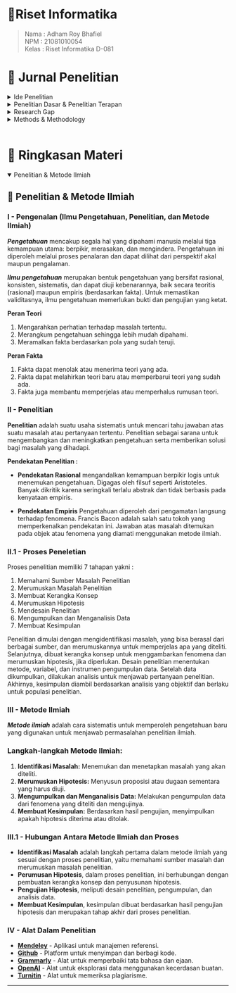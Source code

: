 # 📑Riset Informatika

> Nama : Adham Roy Bhafiel <br>
> NPM : 21081010054 <br>
> Kelas : Riset Informatika D-081

# 📖 Jurnal Penelitian

<details close>
<summary>Ide Penelitian</summary>

## 💡Ide Penelitian

| Num | Title                                                                                                                                                                                                           | Authors                            | Year |
| --- | --------------------------------------------------------------------------------------------------------------------------------------------------------------------------------------------------------------- | ---------------------------------- | ---- |
| 01  | <a href="https://drive.google.com/file/d/143zN1YtO4yTS8nlds590lR6gYzM0SnA7/view?usp=sharing"> Automated Parking Space Detection Using Convolutional Neural Networks</a>                                         | J Nyambal & R Klein                | 2017 |
| 02  | <a href="https://drive.google.com/file/d/145MlKxXn8IXNoJsRJ5xDpP5qONw5eYN9/view?usp=sharing"> Perancangan Sistem Deteksi Objek Menggunakan Deep Learning Untuk Mengetahui Ketersediaan Parkir Berbasis Web </a> | A Fergina, S Somantri, R Ayulianti | 2024 |
| 03  | <a href="">Judul 3</a>                                                                                                                                                                                          | Penulis 3                          |      |
| 04  | <a href="">Judul 4</a>                                                                                                                                                                                          | Penulis 4                          |      |
| 05  | <a href="">Judul 5</a>                                                                                                                                                                                          | Penulis 5                          |      |

<br>
</details>

<details close>
<summary>Penelitian Dasar & Penelitian Terapan</summary>

## 📚 Penelitian Dasar (Pure Research)

| Num | Title                  | Penulis   |
| --- | ---------------------- | --------- |
| 01  | <a href="">Judul 1</a> | Penulis 1 |
| 02  | <a href="">Judul 2</a> | Penulis 2 |
| 03  | <a href="">Judul 3</a> | Penulis 3 |

## ⚗️ Penelitian Terapan (Applied Research)

| Num | Title                  | Penulis   |
| --- | ---------------------- | --------- |
| 01  | <a href="">Judul 1</a> | Penulis 1 |
| 02  | <a href="">Judul 2</a> | Penulis 2 |
| 03  | <a href="">Judul 3</a> | Penulis 3 |

<br>
</details>

<details close>
<summary>Research Gap</summary>

## 🔬 Research Gap

| Num | Title                  | Penulis   |
| --- | ---------------------- | --------- |
| 01  | <a href="">Judul 1</a> | Penulis 1 |
| 02  | <a href="">Judul 2</a> | Penulis 2 |
| 03  | <a href="">Judul 3</a> | Penulis 3 |

<br>
</details>

<details close>
<summary>Methods & Methodology</summary>

## 📌 Methods

| Num | Title                  | Penulis   |
| --- | ---------------------- | --------- |
| 01  | <a href="">Judul 1</a> | Penulis 1 |
| 02  | <a href="">Judul 2</a> | Penulis 2 |

## 📌 Methodology

| Num | Title                  | Penulis   |
| --- | ---------------------- | --------- |
| 01  | <a href="">Judul 1</a> | Penulis 1 |
| 02  | <a href="">Judul 2</a> | Penulis 2 |

<br>
</details>
<br>

# 📝 Ringkasan Materi

<details open>
<summary>Penelitian & Metode Ilmiah</summary>

## 🔬 Penelitian & Metode Ilmiah

### I - Pengenalan (Ilmu Pengetahuan, Penelitian, dan Metode Ilmiah)

**_Pengetahuan_** mencakup segala hal yang dipahami manusia melalui tiga kemampuan utama: berpikir, merasakan, dan mengindera. Pengetahuan ini diperoleh melalui proses penalaran dan dapat dilihat dari perspektif akal maupun pengalaman.

**_Ilmu pengetahuan_** merupakan bentuk pengetahuan yang bersifat rasional, konsisten, sistematis, dan dapat diuji kebenarannya, baik secara teoritis (rasional) maupun empiris (berdasarkan fakta). Untuk memastikan validitasnya, ilmu pengetahuan memerlukan bukti dan pengujian yang ketat.

**Peran Teori**

1. Mengarahkan perhatian terhadap masalah tertentu.
2. Merangkum pengetahuan sehingga lebih mudah dipahami.
3. Meramalkan fakta berdasarkan pola yang sudah teruji.

**Peran Fakta**

1. Fakta dapat menolak atau menerima teori yang ada.
2. Fakta dapat melahirkan teori baru atau memperbarui teori yang sudah ada.
3. Fakta juga membantu memperjelas atau memperhalus rumusan teori.

### II - Penelitian

**Penelitian** adalah suatu usaha sistematis untuk mencari tahu jawaban atas suatu masalah atau pertanyaan tertentu. Penelitian sebagai sarana untuk mengembangkan dan meningkatkan pengetahuan serta memberikan solusi bagi masalah yang dihadapi.

**Pendekatan Penelitian :**

-   **Pendekatan Rasional** mengandalkan kemampuan berpikir logis untuk menemukan pengetahuan.
    Digagas oleh filsuf seperti Aristoteles.
    Banyak dikritik karena seringkali terlalu abstrak dan tidak berbasis pada kenyataan empiris.

-   **Pendekatan Empiris**
    Pengetahuan diperoleh dari pengamatan langsung terhadap fenomena.
    Francis Bacon adalah salah satu tokoh yang memperkenalkan pendekatan ini.
    Jawaban atas masalah ditemukan pada objek atau fenomena yang diamati menggunakan metode ilmiah.

### II.1 - Proses Peneletian

Proses penelitian memiliki 7 tahapan yakni :

1. Memahami Sumber Masalah Penelitian
2. Merumuskan Masalah Penelitian
3. Membuat Kerangka Konsep
4. Merumuskan Hipotesis
5. Mendesain Penelitian
6. Mengumpulkan dan Menganalisis Data
7. Membuat Kesimpulan

Penelitian dimulai dengan mengidentifikasi masalah, yang bisa berasal dari berbagai sumber, dan merumuskannya untuk memperjelas apa yang diteliti. Selanjutnya, dibuat kerangka konsep untuk menggambarkan fenomena dan merumuskan hipotesis, jika diperlukan. Desain penelitian menentukan metode, variabel, dan instrumen pengumpulan data. Setelah data dikumpulkan, dilakukan analisis untuk menjawab pertanyaan penelitian. Akhirnya, kesimpulan diambil berdasarkan analisis yang objektif dan berlaku untuk populasi penelitian.

### III - Metode Ilmiah

**_Metode ilmiah_** adalah cara sistematis untuk memperoleh pengetahuan baru yang digunakan untuk menjawab permasalahan penelitian ilmiah.

### Langkah-langkah Metode Ilmiah:

1. **Identifikasi Masalah:** Menemukan dan menetapkan masalah yang akan diteliti.
2. **Merumuskan Hipotesis:** Menyusun proposisi atau dugaan sementara yang harus diuji.
3. **Mengumpulkan dan Menganalisis Data:** Melakukan pengumpulan data dari fenomena yang diteliti dan mengujinya.
4. **Membuat Kesimpulan:** Berdasarkan hasil pengujian, menyimpulkan apakah hipotesis diterima atau ditolak.

### III.1 - Hubungan Antara Metode Ilmiah dan Proses

-   **Identifikasi Masalah** adalah langkah pertama dalam metode ilmiah yang sesuai dengan proses penelitian, yaitu memahami sumber masalah dan merumuskan masalah penelitian.
-   **Perumusan Hipotesis**, dalam proses penelitian, ini berhubungan dengan pembuatan kerangka konsep dan penyusunan hipotesis.
-   **Pengujian Hipotesis**, meliputi desain penelitian, pengumpulan, dan analisis data.
-   **Membuat Kesimpulan**, kesimpulan dibuat berdasarkan hasil pengujian hipotesis dan merupakan tahap akhir dari proses penelitian.

### IV - Alat Dalam Penelitian

-   **[Mendeley](https://www.mendeley.com/)** - Aplikasi untuk manajemen referensi.
-   **[Github](https://www.github.com/)** - Platform untuk menyimpan dan berbagi kode.
-   **[Grammarly](https://www.grammarly.com/)** - Alat untuk memperbaiki tata bahasa dan ejaan.
-   **[OpenAI](https://www.openai.com/)** - Alat untuk eksplorasi data menggunakan kecerdasan buatan.
-   **[Turnitin](https://www.turnitin.com/)** - Alat untuk memeriksa plagiarisme.
<hr>
</details>
